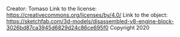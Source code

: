 Creator: Tomaso
Link to the license: https://creativecommons.org/licenses/by/4.0/
Link to the object: https://sketchfab.com/3d-models/disassembled-v8-engine-block-3026bd87ca3945d6829d24c86ce695f0
Copyright 2020
